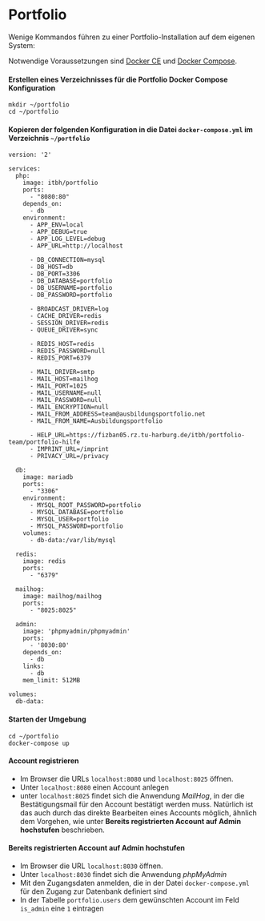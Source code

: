 # Portfolio

Wenige Kommandos führen zu einer Portfolio-Installation auf dem eigenen System:

Notwendige Voraussetzungen sind [Docker CE](https://docs.docker.com/install/) und [Docker Compose](https://docs.docker.com/compose/install/).

#### Erstellen eines Verzeichnisses für die Portfolio Docker Compose Konfiguration 

```
mkdir ~/portfolio
cd ~/portfolio
```

#### Kopieren der folgenden Konfiguration in die Datei `docker-compose.yml` im Verzeichnis `~/portfolio` 

```
version: '2'

services:
  php:
    image: itbh/portfolio
    ports:
      - "8080:80"
    depends_on:
      - db
    environment:
      - APP_ENV=local
      - APP_DEBUG=true
      - APP_LOG_LEVEL=debug
      - APP_URL=http://localhost

      - DB_CONNECTION=mysql
      - DB_HOST=db
      - DB_PORT=3306
      - DB_DATABASE=portfolio
      - DB_USERNAME=portfolio
      - DB_PASSWORD=portfolio

      - BROADCAST_DRIVER=log
      - CACHE_DRIVER=redis
      - SESSION_DRIVER=redis
      - QUEUE_DRIVER=sync

      - REDIS_HOST=redis
      - REDIS_PASSWORD=null
      - REDIS_PORT=6379

      - MAIL_DRIVER=smtp
      - MAIL_HOST=mailhog
      - MAIL_PORT=1025
      - MAIL_USERNAME=null
      - MAIL_PASSWORD=null
      - MAIL_ENCRYPTION=null
      - MAIL_FROM_ADDRESS=team@ausbildungsportfolio.net
      - MAIL_FROM_NAME=Ausbildungsportfolio

      - HELP_URL=https://fizban05.rz.tu-harburg.de/itbh/portfolio-team/portfolio-hilfe
      - IMPRINT_URL=/imprint
      - PRIVACY_URL=/privacy

  db:
    image: mariadb
    ports:
      - "3306"
    environment:
      - MYSQL_ROOT_PASSWORD=portfolio
      - MYSQL_DATABASE=portfolio
      - MYSQL_USER=portfolio
      - MYSQL_PASSWORD=portfolio
    volumes:
      - db-data:/var/lib/mysql

  redis:
    image: redis
    ports:
      - "6379"

  mailhog:
    image: mailhog/mailhog
    ports:
      - "8025:8025"

  admin:
    image: 'phpmyadmin/phpmyadmin'
    ports:
      - '8030:80'
    depends_on:
      - db
    links:
      - db
    mem_limit: 512MB

volumes:
  db-data:

```

#### Starten der Umgebung

```
cd ~/portfolio
docker-compose up
```

#### Account registrieren

- Im Browser die URLs `localhost:8080` und `localhost:8025` öffnen.
- Unter `localhost:8080` einen Account anlegen
- unter `localhost:8025` findet sich die Anwendung *MailHog*, in der die Bestätigungsmail für den Account bestätigt werden muss. Natürlich ist das auch durch das direkte Bearbeiten eines Accounts möglich, ähnlich dem Vorgehen, wie unter **Bereits registrierten Account auf Admin hochstufen** beschrieben.

#### Bereits registrierten Account auf Admin hochstufen

- Im Browser die URL `localhost:8030` öffnen.
- Unter `localhost:8030` findet sich die Anwendung *phpMyAdmin*
- Mit den Zugangsdaten anmelden, die in der Datei `docker-compose.yml` für den Zugang zur Datenbank definiert sind
- In der Tabelle `portfolio.users` dem gewünschten Account im Feld `is_admin` eine `1` eintragen